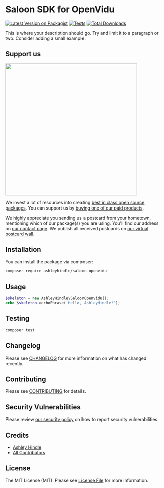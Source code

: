 # Saloon SDK for OpenVidu

[![Latest Version on Packagist](https://img.shields.io/packagist/v/ashleyhindle/saloon-openvidu.svg?style=flat-square)](https://packagist.org/packages/ashleyhindle/saloon-openvidu)
[![Tests](https://img.shields.io/github/actions/workflow/status/ashleyhindle/saloon-openvidu/run-tests.yml?branch=main&label=tests&style=flat-square)](https://github.com/ashleyhindle/saloon-openvidu/actions/workflows/run-tests.yml)
[![Total Downloads](https://img.shields.io/packagist/dt/ashleyhindle/saloon-openvidu.svg?style=flat-square)](https://packagist.org/packages/ashleyhindle/saloon-openvidu)

This is where your description should go. Try and limit it to a paragraph or two. Consider adding a small example.

## Support us

[<img src="https://github-ads.s3.eu-central-1.amazonaws.com/saloon-openvidu.jpg?t=1" width="419px" />](https://spatie.be/github-ad-click/saloon-openvidu)

We invest a lot of resources into creating [best in class open source packages](https://spatie.be/open-source). You can support us by [buying one of our paid products](https://spatie.be/open-source/support-us).

We highly appreciate you sending us a postcard from your hometown, mentioning which of our package(s) you are using. You'll find our address on [our contact page](https://spatie.be/about-us). We publish all received postcards on [our virtual postcard wall](https://spatie.be/open-source/postcards).

## Installation

You can install the package via composer:

```bash
composer require ashleyhindle/saloon-openvidu
```

## Usage

```php
$skeleton = new AshleyHindle\SaloonOpenvidu();
echo $skeleton->echoPhrase('Hello, AshleyHindle!');
```

## Testing

```bash
composer test
```

## Changelog

Please see [CHANGELOG](CHANGELOG.md) for more information on what has changed recently.

## Contributing

Please see [CONTRIBUTING](https://github.com/spatie/.github/blob/main/CONTRIBUTING.md) for details.

## Security Vulnerabilities

Please review [our security policy](../../security/policy) on how to report security vulnerabilities.

## Credits

- [Ashley Hindle](https://github.com/ashleyhindle)
- [All Contributors](../../contributors)

## License

The MIT License (MIT). Please see [License File](LICENSE.md) for more information.

